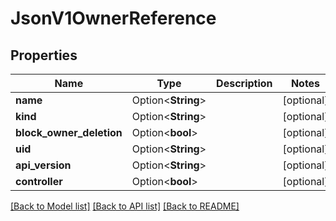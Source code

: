 # JsonV1OwnerReference

## Properties

Name | Type | Description | Notes
------------ | ------------- | ------------- | -------------
**name** | Option<**String**> |  | [optional]
**kind** | Option<**String**> |  | [optional]
**block_owner_deletion** | Option<**bool**> |  | [optional]
**uid** | Option<**String**> |  | [optional]
**api_version** | Option<**String**> |  | [optional]
**controller** | Option<**bool**> |  | [optional]

[[Back to Model list]](../README.md#documentation-for-models) [[Back to API list]](../README.md#documentation-for-api-endpoints) [[Back to README]](../README.md)


